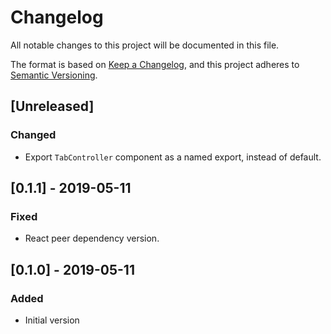 # Changelog
All notable changes to this project will be documented in this file.

The format is based on [Keep a Changelog](https://keepachangelog.com/en/1.0.0/),
and this project adheres to [Semantic Versioning](https://semver.org/spec/v2.0.0.html).

## [Unreleased]
### Changed
- Export `TabController` component as a named export, instead of default.

## [0.1.1] - 2019-05-11
### Fixed
- React peer dependency version.

## [0.1.0] - 2019-05-11
### Added
- Initial version
